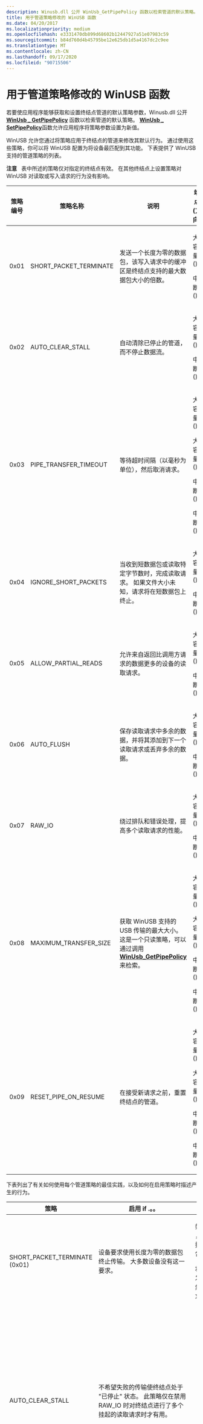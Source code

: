```yaml
---
description: Winusb.dll 公开 WinUsb_GetPipePolicy 函数以检索管道的默认策略。
title: 用于管道策略修改的 WinUSB 函数
ms.date: 04/20/2017
ms.localizationpriority: medium
ms.openlocfilehash: e3331470db899d68602b12447927a51e07983c59
ms.sourcegitcommit: b84d760d4b45795be12e625db1d5a4167dc2c9ee
ms.translationtype: MT
ms.contentlocale: zh-CN
ms.lasthandoff: 09/17/2020
ms.locfileid: "90715506"
---
```

# <a name="winusb-functions-for-pipe-policy-modification"></a>用于管道策略修改的 WinUSB 函数


若要使应用程序能够获取和设置终结点管道的默认策略参数，Winusb.dll 公开 [**WinUsb \_ GetPipePolicy**](/windows/win32/api/winusb/nf-winusb-winusb_getpipepolicy) 函数以检索管道的默认策略。 [**WinUsb \_ SetPipePolicy**](/windows/win32/api/winusb/nf-winusb-winusb_setpipepolicy)函数允许应用程序将策略参数设置为新值。

WinUSB 允许您通过将策略应用于终结点的管道来修改其默认行为。 通过使用这些策略，你可以将 WinUSB 配置为将设备最匹配到其功能。 下表提供了 WinUSB 支持的管道策略的列表。

**注意**   表中所述的策略仅对指定的终结点有效。 在其他终结点上设置策略对 WinUSB 对读取或写入请求的行为没有影响。

 

<table>
<colgroup>
<col width="20%" />
<col width="20%" />
<col width="20%" />
<col width="20%" />
<col width="20%" />
</colgroup>
<thead>
<tr class="header">
<th>策略编号</th>
<th>策略名称</th>
<th>说明</th>
<th>端点 (方向) </th>
<th>默认值</th>
</tr>
</thead>
<tbody>
<tr class="odd">
<td>0x01</td>
<td>SHORT_PACKET_TERMINATE</td>
<td>发送一个长度为零的数据包，该写入请求中的缓冲区是终结点支持的最大数据包大小的倍数。</td>
<td><p>大容量 () </p>
<p>中断 () </p></td>
<td>false</td>
</tr>
<tr class="even">
<td>0x02</td>
<td>AUTO_CLEAR_STALL</td>
<td>自动清除已停止的管道，而不停止数据流。</td>
<td><p>大容量 () </p>
<p>中断 () </p></td>
<td>false</td>
</tr>
<tr class="odd">
<td>0x03</td>
<td>PIPE_TRANSFER_TIMEOUT</td>
<td>等待超时间隔（以毫秒为单位），然后取消请求。</td>
<td><p>大容量 () </p>
<p>大容量 () </p>
<p>中断 () </p>
<p>中断 () </p></td>
<td>对于 control，为5秒 (5000 毫秒) ;对于其他用户为0</td>
</tr>
<tr class="even">
<td>0x04</td>
<td>IGNORE_SHORT_PACKETS</td>
<td>当收到短数据包或读取特定字节数时，完成读取请求。 如果文件大小未知，请求将在短数据包上终止。</td>
<td><p>大容量 () </p>
<p>中断 () </p></td>
<td>false</td>
</tr>
<tr class="odd">
<td>0x05</td>
<td>ALLOW_PARTIAL_READS</td>
<td>允许来自返回比调用方请求的数据更多的设备的读取请求。</td>
<td><p>大容量 () </p>
<p>中断 () </p></td>
<td>true</td>
</tr>
<tr class="even">
<td>0x06</td>
<td>AUTO_FLUSH</td>
<td>保存读取请求中多余的数据，并将其添加到下一个读取请求或丢弃多余的数据。</td>
<td><p>大容量 () </p>
<p>中断 () </p></td>
<td>false</td>
</tr>
<tr class="odd">
<td>0x07</td>
<td>RAW_IO</td>
<td>绕过排队和错误处理，提高多个读取请求的性能。</td>
<td><p>大容量 () </p>
<p>中断 () </p></td>
<td>false</td>
</tr>
<tr class="even">
<td>0x08</td>
<td>MAXIMUM_TRANSFER_SIZE</td>
<td>获取 WinUSB 支持的 USB 传输的最大大小。 这是一个只读策略，可以通过调用 <a href="/windows/win32/api/winusb/nf-winusb-winusb_getpipepolicy" data-raw-source="[&lt;strong&gt;WinUsb_GetPipePolicy&lt;/strong&gt;](/windows/win32/api/winusb/nf-winusb-winusb_getpipepolicy)"><strong>WinUsb_GetPipePolicy</strong></a>来检索。</td>
<td><p>大容量 () </p>
<p>大容量 () </p>
<p>中断 () </p>
<p>中断 () </p></td>
<td></td>
</tr>
<tr class="odd">
<td>0x09</td>
<td>RESET_PIPE_ON_RESUME</td>
<td>在接受新请求之前，重置终结点的管道。</td>
<td><p>大容量 () </p>
<p>大容量 () </p>
<p>中断 () </p>
<p>中断 () </p></td>
<td>false</td>
</tr>
</tbody>
</table>

 

下表列出了有关如何使用每个管道策略的最佳实践，以及如何在启用策略时描述产生的行为。

<table>
<colgroup>
<col width="33%" />
<col width="33%" />
<col width="33%" />
</colgroup>
<thead>
<tr class="header">
<th>策略</th>
<th>启用 if .。。</th>
<th>行为</th>
</tr>
</thead>
<tbody>
<tr class="odd">
<td>SHORT_PACKET_TERMINATE (0x01) </td>
<td>设备要求使用长度为零的数据包终止传输。 大多数设备没有这一要求。</td>
<td><p>如果已启用 (策略参数值为 <strong>TRUE</strong> 或非零) ，则每个写入请求是终结点支持的最大数据包大小的倍数，后面是长度为零的数据包。</p>
<p>将数据发送到主机控制器后，WinUSB 会发送一个包含零长度数据包的写入请求，然后完成 <a href="/windows/win32/api/winusb/nf-winusb-winusb_writepipe" data-raw-source="[&lt;strong&gt;WinUsb_WritePipe&lt;/strong&gt;](/windows/win32/api/winusb/nf-winusb-winusb_writepipe)"><strong>WinUsb_WritePipe</strong></a>创建的请求。</p></td>
</tr>
<tr class="even">
<td>AUTO_CLEAR_STALL</td>
<td>不希望失败的传输使终结点处于 "已停止" 状态。 此策略仅在禁用 RAW_IO 时对终结点进行了多个挂起的读取请求时才有用。</td>
<td><ul>
<li><p>如果启用 (策略参数值为 <strong>TRUE</strong> 或非零) ，将自动清除隔栏条件。 此策略参数不影响控制管道。</p>
<p>当读取请求失败并且宿主控制器返回 STATUS_CANCELLED 或 STATUS_DEVICE_NOT_CONNECTED 以外的状态时，WinUSB 将在完成失败请求之前重置管道。 重置管道将清除延迟条件，而不会中断数据流。 只要新的传输一直到达设备，数据就会继续流过终结点。 新传输可以在发生延迟时包含队列中的一个传输。</p>
<p>启用此策略不会对性能产生显著影响。</p></li>
<li>如果已禁用 (策略参数值为 <strong>FALSE</strong> 或零) ，则在停止传输后到达终结点的所有传输都将失败，直到调用方手动重置终结点的 <a href="/windows/win32/api/winusb/nf-winusb-winusb_resetpipe" data-raw-source="[&lt;strong&gt;WinUsb_ResetPipe&lt;/strong&gt;](/windows/win32/api/winusb/nf-winusb-winusb_resetpipe)"><strong>WinUsb_ResetPipe</strong></a>管道。</li>
</ul></td>
</tr>
<tr class="odd">
<td>PIPE_TRANSFER_TIMEOUT</td>
<td>需要在特定的时间内传输到终结点才能完成。</td>
<td><ul>
<li>如果设置为零 (默认值) ，则传输不会超时，因为主机控制器不会取消传输。 在这种情况下，传输会无限期等待，直到手动取消或传输正常完成。</li>
<li><p>如果设置为非零值 (超时间隔) ，则在接收传输请求时，主机控制器会启动计时器。 当计时器超出设置的超时间隔时，请求将被取消。</p>
<p>由于计时器管理，导致性能下降。</p>
<div class="alert">
<strong>注意</strong>   在 WinUSB 队列中等待时，请求不会超时。
<p>在 Windows Vista 中，对于所有传输 (除了启用了 RAW_IO) 的传输以外，WinUSB 会将请求排队，直到目标终结点上的所有先前传输均已完成。 主机控制器不包括超时间隔计算中的排队时间。</p>
<p>启用 RAW_IO 时，WinUSB 不会对请求进行排队。 相反，它会将请求直接传递到 USB stack，无论 USB 堆栈是否忙于处理以前的传输。 如果 USB stack 处于繁忙状态，它可能会延迟处理新请求。 请注意，这可能会导致超时。</p>
</div>
<div>
 
</div></li>
</ul></td>
</tr>
<tr class="even">
<td>IGNORE_SHORT_PACKETS</td>
<td>RAW_IO 处于禁用状态，并且你不希望短数据包来完成读取请求。</td>
<td><ul>
<li>如果启用 (策略参数值为 <strong>TRUE</strong> 或非零) ，则主机控制器在收到短数据包后将不会立即完成读取操作。 相反，它仅在以下情况下才能完成操作：
<ul>
<li>发生错误。</li>
<li>请求已取消。</li>
<li>已收到所有请求的字节。</li>
</ul></li>
<li>如果已禁用 (策略参数值为 <strong>FALSE</strong> 或零) ，则在读取请求的字节数或接收到短数据包后，主机控制器完成读取操作。</li>
</ul></td>
</tr>
<tr class="odd">
<td>ALLOW_PARTIAL_READS</td>
<td>设备可以发送比请求的更多的数据。 如果请求缓冲区的大小是最大终结点数据包大小的倍数，则可能发生这种情况。
<p>如果你的应用程序想要读取几个字节来确定要读取的总字节数，请使用。</p></td>
<td><ul>
<li>如果已禁用 (策略参数值为 <strong>FALSE</strong> 或零) 并且设备返回比请求的数据多的数据，WinUSB 完成请求并返回错误。</li>
<li><p>如果已启用 (策略参数值为 <strong>TRUE</strong> 或非零) 并且设备返回的数据多于请求的数据，则 WinUSB 可以 (，具体取决于 AUTO_FLUSH 设置) 将多余的数据从读取请求添加到下一个读取请求的开头，或者丢弃多余的数据。</p>
<p>如果启用，WinUSB 会立即成功完成0字节的读取请求，并且不会向堆栈发送请求。</p></li>
</ul></td>
</tr>
<tr class="even">
<td>AUTO_FLUSH</td>
<td>ALLOW_PARTIAL 启用 _READS 策略。
<p>设备可以发送比请求的更多数据，并且你的应用程序不需要任何其他数据。 如果请求缓冲区的大小是最大终结点数据包大小的倍数，则可能发生这种情况。</p></td>
<td><p>AUTO_FLUSH 在启用 ALLOW_PARTIAL_READS 时定义 WinUSB 的行为。 如果禁用 ALLOW_PARTIAL_READS，则 WinUSB 将忽略 AUTO_FLUSH 值。</p>
<p>WinUSB 可以丢弃剩余数据，或将其与调用方的下一个读取请求一起发送。</p>
<ul>
<li>如果启用 (策略参数值为 <strong>TRUE</strong> 或非零) ，则 WinUSB 会丢弃额外的字节，而不会出现任何错误代码。</li>
<li>如果已禁用 (策略参数值为 <strong>FALSE</strong> 或零) ，WinUSB 将保存额外的字节，并将它们添加到调用方的下一个读取请求的开头，然后在下一次读取操作时将数据发送到调用方。</li>
</ul></td>
</tr>
<tr class="odd">
<td>RAW_IO</td>
<td>性能是优先考虑的，应用程序将对同一终结点同时提交读取请求。
<p>RAW_IO 在 <a href="/windows/win32/api/winusb/nf-winusb-winusb_readpipe" data-raw-source="[&lt;strong&gt;WinUsb_ReadPipe&lt;/strong&gt;](/windows/win32/api/winusb/nf-winusb-winusb_readpipe)"><strong>WinUsb_ReadPipe</strong></a>中对调用方传递的缓冲区施加某些限制：</p>
<ul>
<li>缓冲区长度必须是最大终结点数据包大小的倍数。</li>
<li>长度必须小于或等于 <a href="/windows/win32/api/winusb/nf-winusb-winusb_getpipepolicy" data-raw-source="[&lt;strong&gt;WinUsb_GetPipePolicy&lt;/strong&gt;](/windows/win32/api/winusb/nf-winusb-winusb_getpipepolicy)"><strong>WinUsb_GetPipePolicy</strong></a>检索 MAXIMUM_TRANSFER_SIZE 的值。</li>
</ul></td>
<td><p>如果启用，则传输绕过队列和错误处理，以提升多个读取请求的性能。 WinUSB 按如下所示处理读取请求：</p>
<ul>
<li>不是最大终结点数据包大小的倍数的请求失败。</li>
<li>大于 WinUSB 支持的最大传输大小的请求失败。</li>
<li>所有格式正确的请求会立即发送到要在主机控制器中计划的 USB 核心堆栈。</li>
</ul>
如果启用此设置，则可以减少一次传输的最后一个数据包与下一次传输数据包之间的延迟，从而大幅提高多个读取请求的性能。</td>
</tr>
<tr class="even">
<td>RESET_PIPE_ON_RESUME</td>
<td>设备在挂起时不会保持其数据切换状态。</td>
<td>从挂起恢复时，WinUSB 将重置终结点，然后允许调用方将新请求发送到终结点。</td>
</tr>
</tbody>
</table>

 

## <a name="related-topics"></a>相关主题
[WinUSB 电源管理](winusb-power-management.md)  
[WinUSB 体系结构和模块](winusb-architecture.md)  
[选择用于开发 USB 客户端驱动程序的驱动程序模型](winusb-considerations.md)  
[WinUSB (Winusb.sys) 安装](winusb-installation.md)  
[如何通过 WinUSB Functions 访问 USB 设备](using-winusb-api-to-communicate-with-a-usb-device.md)  
[WinUSB 函数](/previous-versions/windows/hardware/drivers/ff540046(v=vs.85)#winusb)  
[**WinUsb \_ GetPipePolicy**](/windows/win32/api/winusb/nf-winusb-winusb_getpipepolicy)  
[**WinUsb \_ SetPipePolicy**](/windows/win32/api/winusb/nf-winusb-winusb_setpipepolicy)  
[WinUSB](winusb.md)